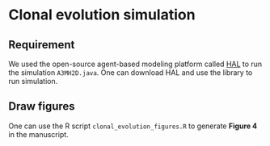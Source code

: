 # Clonal evolution simulation

## Requirement
We used the open-source agent-based modeling platform called [HAL](https://halloworld.org/index.html) to run the simulation `A3MH2D.java`. One can download HAL and use the library to run simulation.

## Draw figures
One can use the R script `clonal_evolution_figures.R` to generate **Figure 4** in the manuscript.




